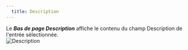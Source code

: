 ```yaml
---
  title: Description
---
```

Le ***Bas de page Description*** affiche le contenu du champ Description de l'entrée sélectionnée.  
![Description](https://webdevolutions.azureedge.net/docs/fr/rdm/mac/clip4507.png) 
